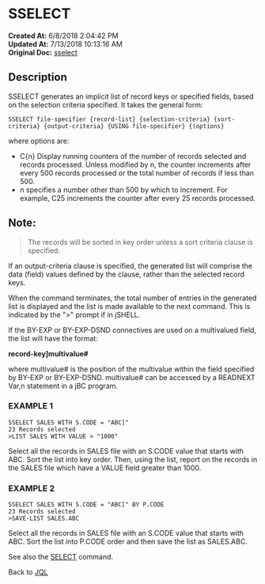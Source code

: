 # SSELECT

**Created At:** 6/8/2018 2:04:42 PM  
**Updated At:** 7/13/2018 10:13:16 AM  
**Original Doc:** [sselect](https://docs.jbase.com/46350-jql/sselect)  


## Description

SSELECT generates an implicit list of record keys or specified fields, based on the selection criteria specified. It takes the general form:

```
SSELECT file-specifier {record-list} {selection-criteria} {sort-criteria} {output-criteria} {USING file-specifier} {(options}
```

where options are:

- C{n} Display running counters of the number of records selected and records processed. Unless modified by n, the counter increments after every 500 records processed or the total number of records if less than 500.
- n specifies a number other than 500 by which to increment. For example, C25 increments the counter after every 25 records processed.




## Note:


> The records will be sorted in key order unless a sort criteria clause is specified.




If an output-criteria clause is specified, the generated list will comprise the data (field) values defined by the clause, rather than the selected record keys.

When the command terminates, the total number of entries in the generated list is displayed and the list is made available to the next command. This is indicated by the "&gt;" prompt if in jSHELL.

If the BY-EXP or BY-EXP-DSND connectives are used on a multivalued field, the list will have the format:

**record-key]multivalue#**

where multivalue# is the position of the multivalue within the field specified by BY-EXP or BY-EXP-DSND. multivalue# can be accessed by a READNEXT Var,n statement in a jBC program.



### EXAMPLE 1

```
SSELECT SALES WITH S.CODE = "ABC]"
23 Records selected
>LIST SALES WITH VALUE > "1000"
```

Select all the records in SALES file with an S.CODE value that starts with ABC. Sort the list into key order. Then, using the list, report on the records in the SALES file which have a VALUE field greater than 1000.

### EXAMPLE 2

```
SSELECT SALES WITH S.CODE = "ABC]" BY P.CODE
23 Records selected
>SAVE-LIST SALES.ABC
```

Select all the records in SALES file with an S.CODE value that starts with ABC. Sort the list into P.CODE order and then save the list as SALES.ABC.



See also the [SELECT](http://jbase.com/r5/knowledgebase/manuals/3.0/30manpages/man/jql2_SELECT.htm) command.

Back to [JQL](jbase-query-language-jql-)
